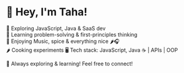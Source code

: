 # 👋 Hey, I'm Taha!

🚀 Exploring JavaScript, Java & SaaS dev  
🧠 Learning problem-solving & first-principles thinking  
🎵 Enjoying Music, spice & everything nice 🌶️🎧    
🌶️ Cooking experiments 
🖥️ Tech stack: JavaScript, Java ☕ | APIs | OOP  

🚀 Always exploring & learning! Feel free to connect!  
